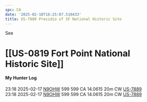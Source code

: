 ```yaml
---
spc: CA
date: '2025-02-18T16:25:07.510433'
title: US-7889 Presidio of SF National Historic Site
---
```


See 
# [[US-0819 Fort Point National Historic Site]]

#### My Hunter Log
23:18    2025-02-17    [N9OHW](https://qrz.com/db/N9OHW)    599    599    CA    14.0615    20m    CW    [US-7889](https://pota.app/#/park/US-7889)
<BR>23:18	2025-02-17	[N9OHW](https://qrz.com/db/N9OHW)	599	599	CA	14.0615	20m	CW	[US-7889](https://pota.app/#/park/US-7889)